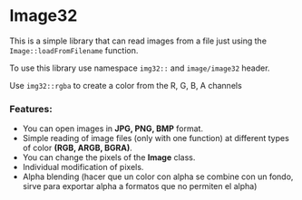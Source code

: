 # Image32

This is a simple library that can read images from a file
just using the ```Image::loadFromFilename``` function.

To use this library use namespace ```img32::``` and ```image/image32``` header.

Use ```img32::rgba``` to create a color from the R, G, B, A channels

### Features:
-  You can open images in **JPG, PNG, BMP** format.
-  Simple reading of image files (only with one function) at different types of color **(RGB, ARGB, BGRA)**.
-  You can change the pixels of the **Image** class.
-  Individual modification of pixels.
-  Alpha blending (hacer que un color con alpha se combine con un fondo, sirve para exportar alpha a formatos que no permiten el alpha)